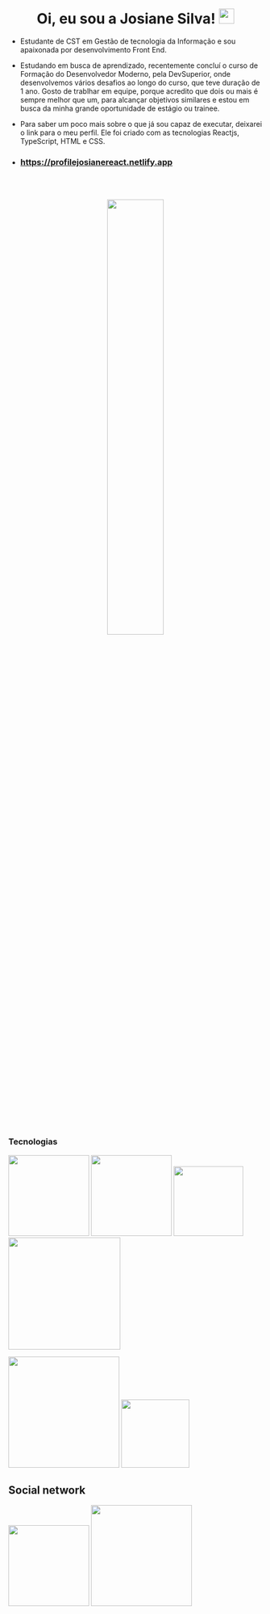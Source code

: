 ### <h1 align="center"> Oi, eu sou a Josiane Silva! <img src= "https://github.com/Josi8752/josi8752/assets/98353328/413bd1f5-c504-4393-bd5a-6fb26dda5d25" width= "30"></h1>


- Estudante de CST em Gestão de tecnologia da Informação e sou apaixonada por desenvolvimento Front End.
- Estudando em busca de aprendizado, recentemente concluí o curso de Formação do Desenvolvedor Moderno, pela DevSuperior, onde desenvolvemos vários desafios
ao longo do curso, que teve duração de 1 ano. 
Gosto de trablhar em equipe, porque acredito que dois ou mais é sempre melhor que um, para alcançar objetivos similares e estou em busca da minha grande oportunidade de estágio ou trainee.

- Para saber um poco mais sobre o que já sou capaz de executar, deixarei o link para o meu perfil. Ele foi criado com as tecnologias Reactjs, TypeScript, HTML e CSS.
- ### https://profilejosianereact.netlify.app
<br>
<br>
 <p align="center"><img width="47%" src="https://github-readme-stats.vercel.app/api/top-langs/?username=josi8752&layout=compact&theme=radical"></p>

 ### Tecnologias 
 <p>
   <img src= "https://img.shields.io/badge/mysql-%2300f.svg?style=for-the-badge&logo=mysql&logoColor=white" width="160">
     <img src= "https://img.shields.io/badge/html5-%23E34F26.svg?style=for-the-badge&logo=html5&logoColor=white" width="160"> 
     <img src= "https://img.shields.io/badge/java-%23ED8B00.svg?style=for-the-badge&logo=openjdk&logoColor=white" width="138">
     <img src= "https://img.shields.io/badge/javascript-%23323330.svg?style=for-the-badge&logo=javascript&logoColor=%23F7DF1E" width="222">
 </p>
 <p>
     <img src= "https://img.shields.io/badge/typescript-%23007ACC.svg?style=for-the-badge&logo=typescript&logoColor=white" width="220">
     <img src= "https://img.shields.io/badge/css3-%231572B6.svg?style=for-the-badge&logo=css3&logoColor=white" width="135"></p>


## Social network
<a href="josianesouza8752@gmail.com"> <img src="https://img.shields.io/badge/Gmail-D14836?style=for-the-badge&logo=gmail&logoColor=white" width="160"></a>
<a href="linkedin.com/in/josiane-s-6b66a2202"> <img src="https://img.shields.io/badge/linkedin-%230077B5.svg?style=for-the-badge&logo=linkedin&logoColor=white" width="200"> </a>
